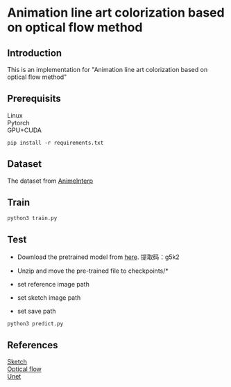 # Animation line art colorization based on optical flow method

## Introduction
This is an implementation for "Animation line art colorization based on optical flow method"

## Prerequisits
Linux  
Pytorch  
GPU+CUDA
```
pip install -r requirements.txt
```

## Dataset
The dataset from [AnimeInterp](https://github.com/lisiyao21/AnimeInterp/)

## Train

```
python3 train.py
```

## Test

* Download the pretrained model from [here](https://pan.baidu.com/s/1wd-IWu4EpqUClcFY_9PLgQ).
提取码：g5k2

* Unzip and move the pre-trained file to checkpoints/\*
* set reference image path
* set sketch image path
* set save path
```
python3 predict.py
```


## References
[Sketch](https://github.com/lllyasviel/sketchKeras)  
[Optical flow](https://github.com/splinter21/ResynNet)  
[Unet](https://github.com/xiaopeng-liao/Pytorch-UNet)


